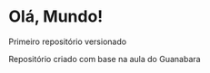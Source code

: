 # Olá, Mundo!
 Primeiro repositório versionado

 Repositório criado com base na aula do Guanabara
 
